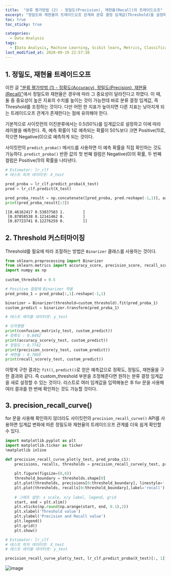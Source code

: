 ```yaml
---
title:  "분류 평가방법 (2) - 정밀도(Precision), 재현율(Recall)의 트레이드오프"
excerpt: "정밀도와 재현율의 트레이드오프 관계와 분류 결정 임계값(Threshold)을 설정하는 방법에 대해 정리한 글입니다."
toc: true
toc_sticky: true

categories:
  - Data Analysis
tags:
  - [Data Analysis, Machine Learning, Scikit learn, Metrics, Classification, Evaluation, Precision, Recall, Threshold, Binarizer]
last_modified_at: 2020-09-19 22:57:38
---
```


## 1. 정밀도, 재현율 트레이드오프  

이전 글 ["분류 평가방법 (1) - 정확도(Accuracy), 정밀도(Precision), 재현율(Recall)"](https://ek-koh.github.io/data%20analysis/evaluation/)에서 정밀도와 재현율은 경우에 따라 그 중요성이 달라진다고 하였다. 이 때, 둘 중 중요성이 높은 지표의 수치를 높이는 것이 가능한데 바로 분류 결정 임계값, 즉 Threshold를 조정하는 것이다. 다만 어떤 한 지표가 높아지면 다른 지표는 낮아지게 되는 트레이드오프 관계가 존재한다는 점에 유의해야 한다.  

기본적으로 사이킷런의 이진분류에서는 0.5(50%)를 임계값으로 설정하고 이에 따라 레이블을 예측한다. 즉, 예측 확률이 1로 예측되는 확률이 50%보다 크면 Positive(1)로, 작으면 Negative(0)으로 예측하게 되는 것이다.  

사이킷런의 `predict_proba()` 메서드를 사용하면 이 예측 확률을 직접 확인하는 것도 가능하다. `predict_proba()` 반환 값의 첫 번째 컬럼은 Negative(0)의 확률, 두 번째 컬럼은 Positive(1)의 확률을 나타낸다.    

```py
# Estimator: lr_clf
# 테스트 피처 데이터셋: X_test

pred_proba = lr_clf.predict_proba(X_test)
pred = lr_clf.predict(X_test)

pred_proba_result = np.concatenate([pred_proba, pred.reshape(-1,1)], axis=1)
print(pred_proba_result[:3])
```  

```
[[0.46162417 0.53837583 1.        ]
 [0.87858538 0.12141462 0.        ]
 [0.87723741 0.12276259 0.        ]]
```

## 2. Threshold 커스터마이징  

Threshold를 필요에 따라 조절하는 방법은 `Binarizer` 클래스를 사용하는 것이다.  

```py
from sklearn.preprocessing import Binarizer
from sklearn.metrics import accuracy_score, precision_score, recall_score, confusion_matrix
import numpy as np
 
custom_threshold = 0.5

# Positive 컬럼에 Binarizer 적용
pred_proba_1 = pred_proba[:,1].reshape(-1,1)

binarizer = Binarizer(threshold=custom_threshold).fit(pred_proba_1) 
custom_predict = binarizer.transform(pred_proba_1)

# 테스트 레이블 데이터셋: y_test

# 오차행렬
print(confusion_matrix(y_test, custom_predict))
# 정확도 : 0.8492
print(accuracy_score(y_test, custom_predict))
# 정밀도 : 0.7742
print(precision_score(y_test, custom_predict))
# 재현율 : 0.7869
print(recall_score(y_test, custom_predict))
```  

이렇게 구한 결과는 `fit()`, `predict()`로 얻은 예측값으로 정확도, 정밀도, 재현율을 구한 결과와 같다. 즉 custom_threshold 부분을 조정해준다면 원하는 분류 결정 임계값을 새로 설정할 수 있는 것이다. 리스트로 여러 임계값을 입력해놓은 후 for 문을 사용해 여러 결과를 한 번에 확인하는 것도 가능할 것이다.   

## 3. precision_recall_curve()  

for 문을 사용해 확인하지 않더라도 사이킷런의 `precision_recall_curve()` API를 사용하면 임계값 변화에 따른 정밀도와 재현율의 트레이드오프 관계를 더욱 쉽게 확인할 수 있다.  

```py
import matplotlib.pyplot as plt
import matplotlib.ticker as ticker
%matplotlib inline

def precision_recall_curve_plot(y_test, pred_proba_c1): 
    precisions, recalls, thresholds = precision_recall_curve(y_test, pred_proba_c1)
    
    plt.figure(figsize=(8,6))
    threshold_boundary = thresholds.shape[0]
    plt.plot(thresholds, precisions[0:threshold_boundary], linestyle='--', label='precision')
    plt.plot(thresholds, recalls[0:threshold_boundary],label='recall')
    
    # 그래프 설정: x scale, x/y label, legend, grid
    start, end = plt.xlim()
    plt.xticks(np.round(np.arange(start, end, 0.1),2))
    plt.xlabel('Threshold value')
    plt.ylabel('Precision and Recall value')
    plt.legend()
    plt.grid()
    plt.show()

# Estimator: lr_clf
# 테스트 피처 데이터셋: X_test
# 테스트 레이블 데이터셋: y_test

precision_recall_curve_plot(y_test, lr_clf.predict_proba(X_test)[:, 1])
```   

![image](https://user-images.githubusercontent.com/58713684/93669717-11aed200-fad1-11ea-9866-ce5c30ffd6d5.png)  




